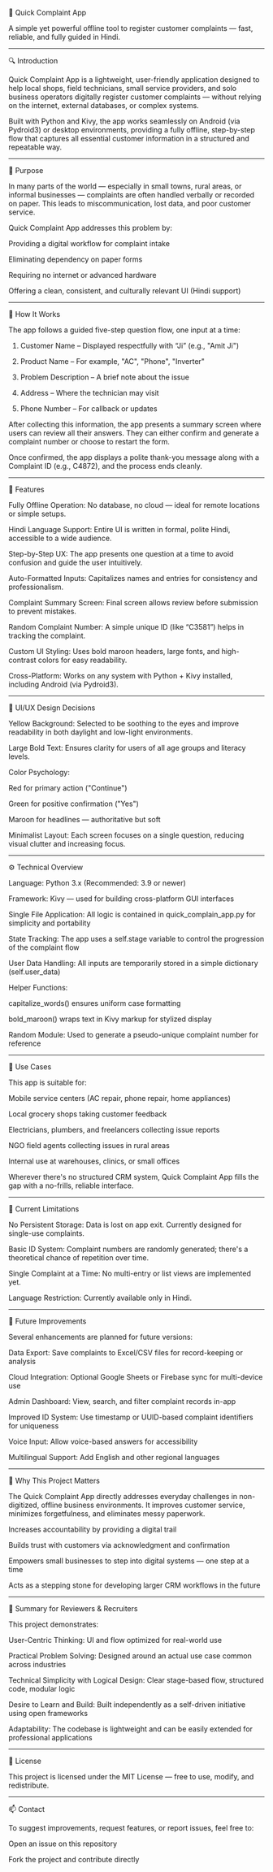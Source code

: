 📱 Quick Complaint App

A simple yet powerful offline tool to register customer complaints — fast, reliable, and fully guided in Hindi.


---

🔍 Introduction

Quick Complaint App is a lightweight, user-friendly application designed to help local shops, field technicians, small service providers, and solo business operators digitally register customer complaints — without relying on the internet, external databases, or complex systems.

Built with Python and Kivy, the app works seamlessly on Android (via Pydroid3) or desktop environments, providing a fully offline, step-by-step flow that captures all essential customer information in a structured and repeatable way.


---

🎯 Purpose

In many parts of the world — especially in small towns, rural areas, or informal businesses — complaints are often handled verbally or recorded on paper. This leads to miscommunication, lost data, and poor customer service.

Quick Complaint App addresses this problem by:

Providing a digital workflow for complaint intake

Eliminating dependency on paper forms

Requiring no internet or advanced hardware

Offering a clean, consistent, and culturally relevant UI (Hindi support)



---

🧠 How It Works

The app follows a guided five-step question flow, one input at a time:

1. Customer Name – Displayed respectfully with “Ji” (e.g., "Amit Ji")


2. Product Name – For example, "AC", "Phone", "Inverter"


3. Problem Description – A brief note about the issue


4. Address – Where the technician may visit


5. Phone Number – For callback or updates



After collecting this information, the app presents a summary screen where users can review all their answers. They can either confirm and generate a complaint number or choose to restart the form.

Once confirmed, the app displays a polite thank-you message along with a Complaint ID (e.g., C4872), and the process ends cleanly.


---

🧩 Features

Fully Offline Operation: No database, no cloud — ideal for remote locations or simple setups.

Hindi Language Support: Entire UI is written in formal, polite Hindi, accessible to a wide audience.

Step-by-Step UX: The app presents one question at a time to avoid confusion and guide the user intuitively.

Auto-Formatted Inputs: Capitalizes names and entries for consistency and professionalism.

Complaint Summary Screen: Final screen allows review before submission to prevent mistakes.

Random Complaint Number: A simple unique ID (like “C3581”) helps in tracking the complaint.

Custom UI Styling: Uses bold maroon headers, large fonts, and high-contrast colors for easy readability.

Cross-Platform: Works on any system with Python + Kivy installed, including Android (via Pydroid3).



---

🎨 UI/UX Design Decisions

Yellow Background: Selected to be soothing to the eyes and improve readability in both daylight and low-light environments.

Large Bold Text: Ensures clarity for users of all age groups and literacy levels.

Color Psychology:

Red for primary action ("Continue")

Green for positive confirmation ("Yes")

Maroon for headlines — authoritative but soft


Minimalist Layout: Each screen focuses on a single question, reducing visual clutter and increasing focus.



---

⚙️ Technical Overview

Language: Python 3.x (Recommended: 3.9 or newer)

Framework: Kivy — used for building cross-platform GUI interfaces

Single File Application: All logic is contained in quick_complain_app.py for simplicity and portability

State Tracking: The app uses a self.stage variable to control the progression of the complaint flow

User Data Handling: All inputs are temporarily stored in a simple dictionary (self.user_data)

Helper Functions:

capitalize_words() ensures uniform case formatting

bold_maroon() wraps text in Kivy markup for stylized display


Random Module: Used to generate a pseudo-unique complaint number for reference



---

📌 Use Cases

This app is suitable for:

Mobile service centers (AC repair, phone repair, home appliances)

Local grocery shops taking customer feedback

Electricians, plumbers, and freelancers collecting issue reports

NGO field agents collecting issues in rural areas

Internal use at warehouses, clinics, or small offices


Wherever there's no structured CRM system, Quick Complaint App fills the gap with a no-frills, reliable interface.


---

🚧 Current Limitations

No Persistent Storage: Data is lost on app exit. Currently designed for single-use complaints.

Basic ID System: Complaint numbers are randomly generated; there's a theoretical chance of repetition over time.

Single Complaint at a Time: No multi-entry or list views are implemented yet.

Language Restriction: Currently available only in Hindi.



---

🚀 Future Improvements

Several enhancements are planned for future versions:

Data Export: Save complaints to Excel/CSV files for record-keeping or analysis

Cloud Integration: Optional Google Sheets or Firebase sync for multi-device use

Admin Dashboard: View, search, and filter complaint records in-app

Improved ID System: Use timestamp or UUID-based complaint identifiers for uniqueness

Voice Input: Allow voice-based answers for accessibility

Multilingual Support: Add English and other regional languages



---

🎯 Why This Project Matters

The Quick Complaint App directly addresses everyday challenges in non-digitized, offline business environments. It improves customer service, minimizes forgetfulness, and eliminates messy paperwork.

Increases accountability by providing a digital trail

Builds trust with customers via acknowledgment and confirmation

Empowers small businesses to step into digital systems — one step at a time

Acts as a stepping stone for developing larger CRM workflows in the future



---

🧪 Summary for Reviewers & Recruiters

This project demonstrates:

User-Centric Thinking: UI and flow optimized for real-world use

Practical Problem Solving: Designed around an actual use case common across industries

Technical Simplicity with Logical Design: Clear stage-based flow, structured code, modular logic

Desire to Learn and Build: Built independently as a self-driven initiative using open frameworks

Adaptability: The codebase is lightweight and can be easily extended for professional applications



---

📄 License

This project is licensed under the MIT License — free to use, modify, and redistribute.


---

📫 Contact

To suggest improvements, request features, or report issues, feel free to:

Open an issue on this repository

Fork the project and contribute directly
